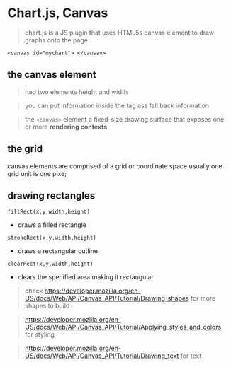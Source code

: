 # Chart.js, Canvas

> chart.js is a JS plugin that uses HTML5s canvas element to draw graphs onto the page

`<canvas id="mychart"> </cansav>`

## the canvas element

> had two elements height and width

> you can put information inside the tag ass fall back information

>the `<canvas>` element a fixed-size drawing surface that exposes one or more **rendering contexts**

## the grid

canvas elements are comprised of a grid or coordinate space 
usually one grid unit is one pixe;

## drawing rectangles

`fillRect(x,y,width,height)`
-  draws a filled rectangle

`strokeRect(x,y,width,height)`
- draws a rectangular outline

`clearRect(x,y,width,height)`
- clears the specified area making it rectangular

> check https://developer.mozilla.org/en-US/docs/Web/API/Canvas_API/Tutorial/Drawing_shapes
for more shapes to build

>https://developer.mozilla.org/en-US/docs/Web/API/Canvas_API/Tutorial/Applying_styles_and_colors for styling

>https://developer.mozilla.org/en-US/docs/Web/API/Canvas_API/Tutorial/Drawing_text for text